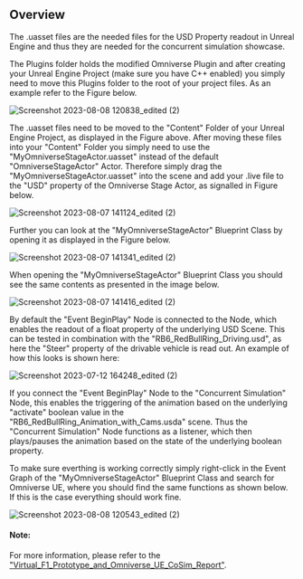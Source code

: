 <h2>Overview</h2>

The .uasset files are the needed files for the USD Property readout in Unreal Engine and thus they are needed for the concurrent simulation showcase.

The Plugins folder holds the modified Omniverse Plugin and after creating your Unreal Engine Project (make sure you have C++ enabled) you simply need to move this Plugins folder to the root of your project files. As an example refer to the Figure below.

![Screenshot 2023-08-08 120838_edited (2)](https://github.com/itsthestranger/omni-virtual-f1-prototype/assets/11008552/f8d11a27-3bea-4946-8ec5-8a8b855de830)


The .uasset files need to be moved to the "Content" Folder of your Unreal Engine Project, as displayed in the Figure above. After moving these files into your "Content" Folder you simply need to use the "MyOmniverseStageActor.uasset" instead of the default "OmniverseStageActor" Actor. Therefore simply drag the "MyOmniverseStageActor.uasset" into the scene and add your .live file to the "USD" property of the Omniverse Stage Actor, as signalled in Figure below.

![Screenshot 2023-08-07 141124_edited (2)](https://github.com/itsthestranger/omni-virtual-f1-prototype/assets/11008552/2829d463-b123-4e15-a9b2-59a9a63ca70d)


Further you can look at the "MyOmniverseStageActor" Blueprint Class by opening it as displayed in the Figure below.

![Screenshot 2023-08-07 141341_edited (2)](https://github.com/itsthestranger/omni-virtual-f1-prototype/assets/11008552/3c002c86-0991-4763-bb88-dce167803f48)


When opening the "MyOmniverseStageActor" Blueprint Class you should see the same contents as presented in the image below. 


![Screenshot 2023-08-07 141416_edited (2)](https://github.com/itsthestranger/omni-virtual-f1-prototype/assets/11008552/f376132a-f631-4a59-bb51-326b3fbe6209)

By default the "Event BeginPlay" Node is connected to the Node, which enables the readout of a float property of the underlying USD Scene. This can be tested in combination with the "RB6_RedBullRing_Driving.usd", as here the "Steer" property of the drivable vehicle is read out. An example of how this looks is shown here:

![Screenshot 2023-07-12 164248_edited (2)](https://github.com/itsthestranger/omni-virtual-f1-prototype/assets/11008552/f031b720-1ae6-404a-9be1-23a6d8f56910)


If you connect the "Event BeginPlay" Node to the "Concurrent Simulation" Node, this enables the triggering of the animation based on the underlying "activate" boolean value in the "RB6_RedBullRing_Animation_with_Cams.usda" scene. Thus the "Concurrent Simulation" Node functions as a listener, which then plays/pauses the animation based on the state of the underlying boolean property.

To make sure everthing is working correctly simply right-click in the Event Graph of the "MyOmniverseStageActor" Blueprint Class and search for Omniverse UE, where you should find the same functions as shown below. If this is the case everything should work fine.

![Screenshot 2023-08-08 120543_edited (2)](https://github.com/itsthestranger/omni-virtual-f1-prototype/assets/11008552/2f0bfcce-da4f-42f1-8757-bbb5283f5bec)




<h4>Note:</h4>
For more information, please refer to the <a href="https://github.com/itsthestranger/omni-virtual-f1-prototype/blob/main/Virtual_F1_Prototype_and_Omniverse_UE_CoSim_Report.pdf">"Virtual_F1_Prototype_and_Omniverse_UE_CoSim_Report"</a>.

